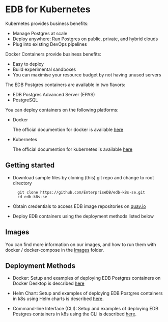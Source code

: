 # EDB for Kubernetes

Kubernetes provides business benefits:

- Manage Postgres at scale
- Deploy anywhere: Run Postgres on public, private, and hybrid clouds
- Plug into existing DevOps pipelines

Docker Containers provide business benefits:

- Easy to deploy
- Build experimental sandboxes
- You can maximise your resource budget by not having unused servers

The EDB Postgres containers are available in two flavors:

- EDB Postgres Advanced Server (EPAS)
- PostgreSQL


You can deploy containers on the following platforms:

- Docker

    The official documention for docker is available [here](https://docs.docker.com/)

- Kubernetes

    The official documention for kubernetes is available [here](https://kubernetes.io/docs/home/)


## Getting started

- Download sample files by cloning (this) git repo and change to root directory
        
        git clone https://github.com/EnterpriseDB/edb-k8s-se.git
        cd edb-k8s-se

- Obtain credentials to access EDB image repositories on [quay.io](https://quay.io/edb)

- Deploy EDB containers using the deployment methods listed below



## Images

You can find more information on our images, and how to run them with docker / docker-compose in the [Images](Images) folder.



## Deployment Methods

- Docker: Setup and examples of deploying EDB Postgres containers on Docker Desktop is described [here](Docker)

- Helm Chart: Setup and examples of deploying EDB Postgres containers in k8s using Helm charts is described [here](k8s/helm).

- Command-line Interface (CLI): Setup and examples of deploying EDB Postgres containers in k8s using the CLI is described [here](k8s/CLI).
